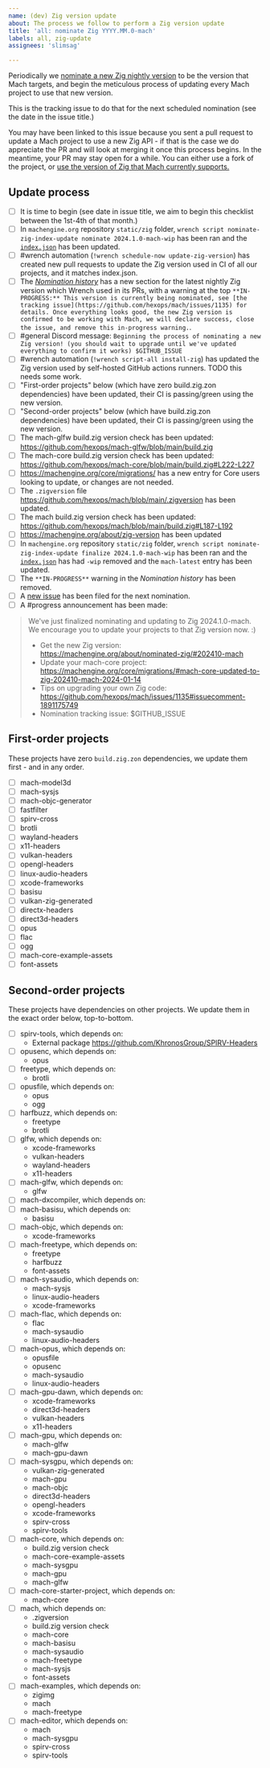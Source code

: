 ```yaml
---
name: (dev) Zig version update
about: The process we follow to perform a Zig version update
title: 'all: nominate Zig YYYY.MM.0-mach'
labels: all, zig-update
assignees: 'slimsag'

---
```


Periodically we [nominate a new Zig nightly version](https://machengine.org/about/nominated-zig) to be the version that Mach targets, and begin the meticulous process of updating every Mach project to use that new version.

This is the tracking issue to do that for the next scheduled nomination (see the date in the issue title.)

You may have been linked to this issue because you sent a pull request to update a Mach project to use a new Zig API - if that is the case we do appreciate the PR and will look at merging it once this process begins. In the meantime, your PR may stay open for a while. You can either use a fork of the project, or [use the version of Zig that Mach currently supports.](https://machengine.org/about/zig-version)

## Update process

* [ ] It is time to begin (see date in issue title, we aim to begin this checklist between the 1st-4th of that month.)
* [ ] In `machengine.org` repository `static/zig` folder, `wrench script nominate-zig-index-update nominate 2024.1.0-mach-wip` has been ran and the [`index.json`](https://machengine.org/zig/index.json) has been updated.
* [ ] #wrench automation (`!wrench schedule-now update-zig-version`) has created new pull requests to update the Zig version used in CI of all our projects, and it matches index.json.
* [ ] The [_Nomination history_](https://machengine.org/about/nominated-zig/#nomination-history) has a new section for the latest nightly Zig version which Wrench used in its PRs, with a warning at the top `**IN-PROGRESS:** This version is currently being nominated, see [the tracking issue](https://github.com/hexops/mach/issues/1135) for details. Once everything looks good, the new Zig version is confirmed to be working with Mach, we will declare success, close the issue, and remove this in-progress warning.`.
* [ ] #general Discord message: `Beginning the process of nominating a new Zig version! (you should wait to upgrade until we've updated everything to confirm it works) $GITHUB_ISSUE`
* [ ] #wrench automation (`!wrench script-all install-zig`) has updated the Zig version used by self-hosted GitHub actions runners. TODO this needs some work.
* [ ] "First-order projects" below (which have zero build.zig.zon dependencies) have been updated, their CI is passing/green using the new version.
* [ ] "Second-order projects" below (which have build.zig.zon dependencies) have been updated, their CI is passing/green using the new version.
* [ ] The mach-glfw build.zig version check has been updated: https://github.com/hexops/mach-glfw/blob/main/build.zig
* [ ] The mach-core build.zig version check has been updated: https://github.com/hexops/mach-core/blob/main/build.zig#L222-L227
* [ ] https://machengine.org/core/migrations/ has a new entry for Core users looking to update, or changes are not needed.
* [ ] The `.zigversion` file https://github.com/hexops/mach/blob/main/.zigversion has been updated.
* [ ] The mach build.zig version check has been updated: https://github.com/hexops/mach/blob/main/build.zig#L187-L192
* [ ] https://machengine.org/about/zig-version has been updated
* [ ] In `machengine.org` repository `static/zig` folder, `wrench script nominate-zig-index-update finalize 2024.1.0-mach-wip` has been ran and the [`index.json`](https://machengine.org/zig/index.json) has had `-wip` removed and the `mach-latest` entry has been updated.
* [ ] The `**IN-PROGRESS**` warning in the _Nomination history_ has been removed.
* [ ] A [new issue](https://github.com/hexops/mach/issues/new?assignees=slimsag&labels=all%2C+zig-update&projects=&template=dev_zig_nomination.md&title=all%3A+nominate+Zig+YYYY.MM) has been filed for the next nomination.
* [ ] A #progress announcement has been made:

> We've just finalized nominating and updating to Zig 2024.1.0-mach. We encourage you to update your projects to that Zig version now. :)
>
> * Get the new Zig version: https://machengine.org/about/nominated-zig/#202410-mach
> * Update your mach-core project: https://machengine.org/core/migrations/#mach-core-updated-to-zig-202410-mach-2024-01-14
> * Tips on upgrading your own Zig code: https://github.com/hexops/mach/issues/1135#issuecomment-1891175749
> * Nomination tracking issue: $GITHUB_ISSUE

## First-order projects

These projects have zero `build.zig.zon` dependencies, we update them first - and in any order.

* [ ] mach-model3d
* [ ] mach-sysjs
* [ ] mach-objc-generator
* [ ] fastfilter
* [ ] spirv-cross
* [ ] brotli
* [ ] wayland-headers
* [ ] x11-headers
* [ ] vulkan-headers
* [ ] opengl-headers
* [ ] linux-audio-headers
* [ ] xcode-frameworks
* [ ] basisu
* [ ] vulkan-zig-generated
* [ ] directx-headers
* [ ] direct3d-headers
* [ ] opus
* [ ] flac
* [ ] ogg
* [ ] mach-core-example-assets
* [ ] font-assets

## Second-order projects

These projects have dependencies on other projects. We update them in the exact order below, top-to-bottom.

* [ ] spirv-tools, which depends on:
  * External package https://github.com/KhronosGroup/SPIRV-Headers 
* [ ] opusenc, which depends on:
  * opus
* [ ] freetype, which depends on:
  * brotli
* [ ] opusfile, which depends on:
  * opus
  * ogg
* [ ] harfbuzz, which depends on:
  * freetype
  * brotli
* [ ] glfw, which depends on:
  * xcode-frameworks
  * vulkan-headers
  * wayland-headers
  * x11-headers
* [ ] mach-glfw, which depends on:
  * glfw
* [ ] mach-dxcompiler, which depends on:
* [ ] mach-basisu, which depends on:
  * basisu
* [ ] mach-objc, which depends on:
  * xcode-frameworks
* [ ] mach-freetype, which depends on:
  * freetype
  * harfbuzz
  * font-assets
* [ ] mach-sysaudio, which depends on:
  * mach-sysjs
  * linux-audio-headers
  * xcode-frameworks
* [ ] mach-flac, which depends on:
  * flac
  * mach-sysaudio
  * linux-audio-headers
* [ ] mach-opus, which depends on:
  * opusfile
  * opusenc 
  * mach-sysaudio
  * linux-audio-headers
* [ ] mach-gpu-dawn, which depends on:
  * xcode-frameworks
  * direct3d-headers
  * vulkan-headers
  * x11-headers
* [ ] mach-gpu, which depends on:
  * mach-glfw
  * mach-gpu-dawn
* [ ] mach-sysgpu, which depends on:
  * vulkan-zig-generated
  * mach-gpu
  * mach-objc
  * direct3d-headers
  * opengl-headers
  * xcode-frameworks
  * spirv-cross
  * spirv-tools
* [ ] mach-core, which depends on:
  * build.zig version check
  * mach-core-example-assets
  * mach-sysgpu
  * mach-gpu
  * mach-glfw
* [ ] mach-core-starter-project, which depends on:
  * mach-core
* [ ] mach, which depends on:
  * .zigversion
  * build.zig version check
  * mach-core
  * mach-basisu
  * mach-sysaudio
  * mach-freetype
  * mach-sysjs
  * font-assets
* [ ] mach-examples, which depends on:
  * zigimg
  * mach
  * mach-freetype
* [ ] mach-editor, which depends on:
  * mach
  * mach-sysgpu
  * spirv-cross
  * spirv-tools
